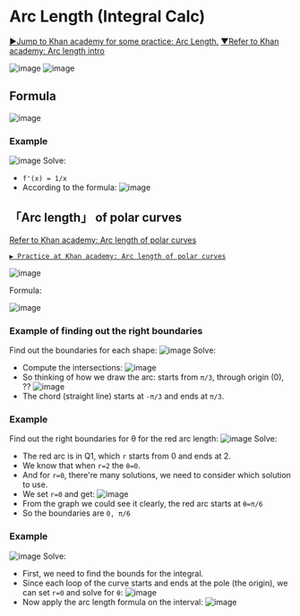 # Arc Length (Integral Calc)

[►Jump to Khan academy for some practice: Arc Length.](https://www.khanacademy.org/math/ap-calculus-bc/bc-applications-definite-integrals/modal/e/arc-length-of-functions-in-one-variable)
[▼Refer to Khan academy: Arc length intro](https://www.khanacademy.org/math/ap-calculus-bc/bc-applications-definite-integrals/bc-arc-length/v/arc-length-formula)

![image](https://user-images.githubusercontent.com/14041622/41651418-1d9a343e-74b3-11e8-8096-3d69c17563aa.png)
![image](https://user-images.githubusercontent.com/14041622/41651679-b6b5c002-74b3-11e8-8e35-f0d1d42f3499.png)

## Formula
![image](https://user-images.githubusercontent.com/14041622/41651690-bd619282-74b3-11e8-847f-08ab868971c0.png)

### Example
![image](https://user-images.githubusercontent.com/14041622/41652310-44e68612-74b5-11e8-8df9-2c631cb9b83f.png)
Solve:
- `f'(x) = 1/x`
- According to the formula:
![image](https://user-images.githubusercontent.com/14041622/41652352-61393576-74b5-11e8-8dd5-15b79c8a850d.png)



## 「Arc length」 of polar curves

[Refer to Khan academy: Arc length of polar curves](https://www.khanacademy.org/math/integral-calculus/ic-adv-funcs/dc-polar-arc-length/v/polar-arc-length-formula)

[`▶ Practice at Khan academy: Arc length of polar curves`](https://www.khanacademy.org/math/integral-calculus/ic-adv-funcs/dc-polar-arc-length/e/arc-length-of-polar-curves)

![image](https://user-images.githubusercontent.com/14041622/46154920-b9111980-c2a8-11e8-874e-fd5d39eba416.png)

Formula:

![image](https://user-images.githubusercontent.com/14041622/46201510-f6c47f80-c346-11e8-80df-b31a7b2b5329.png)


### Example of finding out the right boundaries
Find out the boundaries for each shape:
![image](https://user-images.githubusercontent.com/14041622/46201729-72263100-c347-11e8-91f5-792d4f5643b6.png)
Solve:
- Compute the intersections:
![image](https://user-images.githubusercontent.com/14041622/46202353-368c6680-c349-11e8-9908-7ea429e45f55.png)
- So thinking of how we draw the arc: starts from `π/3`, through origin (0), ??
![image](https://user-images.githubusercontent.com/14041622/46202599-d77b2180-c349-11e8-80e2-60727180dc73.png)
- The chord (straight line) starts at `-π/3` and ends at `π/3`.


### Example
Find out the right boundaries for θ for the red arc length:
![image](https://user-images.githubusercontent.com/14041622/46204268-33947480-c34f-11e8-9ad8-d6b172d17bd9.png)
Solve:
- The red arc is in Q1, which `r` starts from 0 and ends at 2.
- We know that when `r=2` the `θ=0`.
- And for `r=0`, there're many solutions, we need to consider which solution to use.
- We set `r=0` and get:
![image](https://user-images.githubusercontent.com/14041622/46204365-90902a80-c34f-11e8-80d8-8f5ebe9b7e4a.png)
- From the graph we could see it clearly, the red arc starts at `θ=π/6`
- So the boundaries are `0, π/6`


### Example
![image](https://user-images.githubusercontent.com/14041622/46154268-6125e300-c2a7-11e8-8d4c-8c1c62e2f961.png)
Solve:
- First, we need to find the bounds for the integral. 
- Since each loop of the curve starts and ends at the pole (the origin), we can set `r=0` and solve for `θ`:
![image](https://user-images.githubusercontent.com/14041622/46155277-8582bf00-c2a9-11e8-8c00-2baeddc6ae95.png)
- Now apply the arc length formula on the interval:
![image](https://user-images.githubusercontent.com/14041622/46155366-b531c700-c2a9-11e8-851a-243dd2b5c11c.png)

